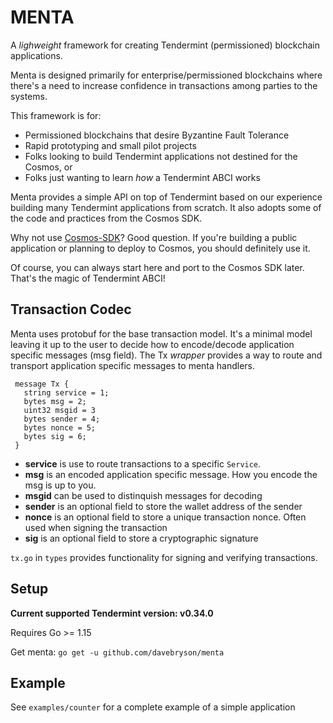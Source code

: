 # MENTA
A *lighweight* framework for creating Tendermint (permissioned) blockchain applications. 

Menta is designed primarily for enterprise/permissioned blockchains where there's a need to increase confidence in transactions among parties to the systems.

This framework is for:
* Permissioned blockchains that desire Byzantine Fault Tolerance 
* Rapid prototyping and small pilot projects
* Folks looking to build Tendermint applications not destined for the Cosmos, or 
* Folks just wanting to learn *how* a Tendermint ABCI works

Menta provides a simple API on top of Tendermint based on our experience building many Tendermint applications from scratch. It also adopts some of the code and practices from the Cosmos SDK.

Why not use [Cosmos-SDK](https://github.com/cosmos/cosmos-sdk)?  Good question. If you're building a public application or planning to deploy to Cosmos, you should definitely use it. 

Of course, you can always start here and port to the Cosmos SDK later. That's the magic of Tendermint ABCI!

## Transaction Codec
Menta uses protobuf for the base transaction model. It's a minimal model leaving it up to the user to decide how to encode/decode application specific messages (msg field). The Tx *wrapper* provides a way to route and transport application specific messages to menta handlers.

```
 message Tx {
   string service = 1;
   bytes msg = 2;
   uint32 msgid = 3
   bytes sender = 4;
   bytes nonce = 5;
   bytes sig = 6;
 }
```

* **service** is use to route transactions to a specific `Service`.
* **msg** is an encoded application specific message.  How you encode the msg is up to you.
* **msgid** can be used to distinquish messages for decoding
* **sender** is an optional field to store the wallet address of the sender
* **nonce** is an optional field to store a unique transaction nonce. Often used when signing the transaction
* **sig** is an optional field to store a cryptographic signature

`tx.go` in `types` provides functionality for signing and verifying transactions.

## Setup
**Current supported Tendermint version: v0.34.0**

Requires Go >= 1.15

Get menta: `go get -u github.com/davebryson/menta`

## Example
See `examples/counter` for a complete example of a simple application
